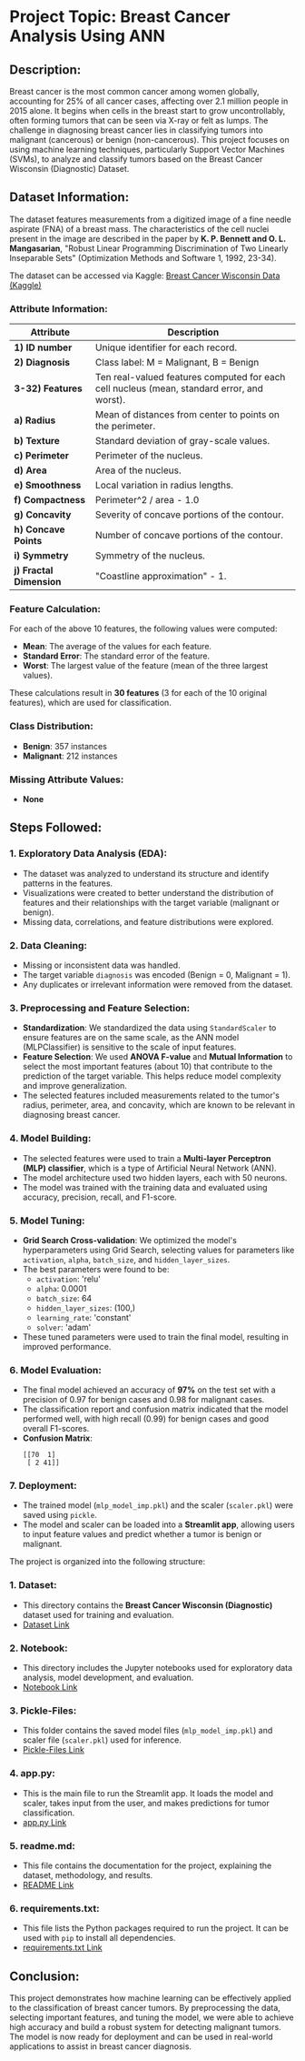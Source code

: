 # Project Topic:  Breast Cancer Analysis Using ANN

## Description:
Breast cancer is the most common cancer among women globally, accounting for 25% of all cancer cases, affecting over 2.1 million people in 2015 alone. It begins when cells in the breast start to grow uncontrollably, often forming tumors that can be seen via X-ray or felt as lumps. The challenge in diagnosing breast cancer lies in classifying tumors into malignant (cancerous) or benign (non-cancerous). This project focuses on using machine learning techniques, particularly Support Vector Machines (SVMs), to analyze and classify tumors based on the Breast Cancer Wisconsin (Diagnostic) Dataset.

## Dataset Information:
The dataset features measurements from a digitized image of a fine needle aspirate (FNA) of a breast mass. The characteristics of the cell nuclei present in the image are described in the paper by **K. P. Bennett and O. L. Mangasarian**, "Robust Linear Programming Discrimination of Two Linearly Inseparable Sets" (Optimization Methods and Software 1, 1992, 23-34).

The dataset can be accessed via Kaggle: [Breast Cancer Wisconsin Data (Kaggle)](https://www.kaggle.com/datasets/uciml/breast-cancer-wisconsin-data/data)

### Attribute Information:

| **Attribute**                 | **Description**                                                                                                                                                                  |
|-------------------------------|----------------------------------------------------------------------------------------------------------------------------------------------------------------------------------|
| **1) ID number**               | Unique identifier for each record.                                                                                                                                               |
| **2) Diagnosis**               | Class label: M = Malignant, B = Benign                                                                                                                                             |
| **3-32) Features**             | Ten real-valued features computed for each cell nucleus (mean, standard error, and worst).                                                                                       |
| **a) Radius**                  | Mean of distances from center to points on the perimeter.                                                                                                                       |
| **b) Texture**                 | Standard deviation of gray-scale values.                                                                                                                                         |
| **c) Perimeter**               | Perimeter of the nucleus.                                                                                                                                                       |
| **d) Area**                    | Area of the nucleus.                                                                                                                                                           |
| **e) Smoothness**              | Local variation in radius lengths.                                                                                                                                               |
| **f) Compactness**             | Perimeter^2 / area - 1.0                                                                                                                                                        |
| **g) Concavity**               | Severity of concave portions of the contour.                                                                                                                                     |
| **h) Concave Points**          | Number of concave portions of the contour.                                                                                                                                       |
| **i) Symmetry**                | Symmetry of the nucleus.                                                                                                                                                        |
| **j) Fractal Dimension**       | "Coastline approximation" - 1.                                                                                                                                                  |

### Feature Calculation:
For each of the above 10 features, the following values were computed:
- **Mean**: The average of the values for each feature.
- **Standard Error**: The standard error of the feature.
- **Worst**: The largest value of the feature (mean of the three largest values).

These calculations result in **30 features** (3 for each of the 10 original features), which are used for classification.

### Class Distribution:
- **Benign**: 357 instances
- **Malignant**: 212 instances

### Missing Attribute Values:
- **None**

## Steps Followed:

### 1. **Exploratory Data Analysis (EDA):**
   - The dataset was analyzed to understand its structure and identify patterns in the features.
   - Visualizations were created to better understand the distribution of features and their relationships with the target variable (malignant or benign).
   - Missing data, correlations, and feature distributions were explored.

### 2. **Data Cleaning:**
   - Missing or inconsistent data was handled.
   - The target variable `diagnosis` was encoded (Benign = 0, Malignant = 1).
   - Any duplicates or irrelevant information were removed from the dataset.

### 3. **Preprocessing and Feature Selection:**
   - **Standardization**: We standardized the data using `StandardScaler` to ensure features are on the same scale, as the ANN model (MLPClassifier) is sensitive to the scale of input features.
   - **Feature Selection**: We used **ANOVA F-value** and **Mutual Information** to select the most important features (about 10) that contribute to the prediction of the target variable. This helps reduce model complexity and improve generalization.
   - The selected features included measurements related to the tumor's radius, perimeter, area, and concavity, which are known to be relevant in diagnosing breast cancer.

### 4. **Model Building:**
   - The selected features were used to train a **Multi-layer Perceptron (MLP) classifier**, which is a type of Artificial Neural Network (ANN).
   - The model architecture used two hidden layers, each with 50 neurons.
   - The model was trained with the training data and evaluated using accuracy, precision, recall, and F1-score.

### 5. **Model Tuning:**
   - **Grid Search Cross-validation**: We optimized the model's hyperparameters using Grid Search, selecting values for parameters like `activation`, `alpha`, `batch_size`, and `hidden_layer_sizes`.
   - The best parameters were found to be:
     - `activation`: 'relu'
     - `alpha`: 0.0001
     - `batch_size`: 64
     - `hidden_layer_sizes`: (100,)
     - `learning_rate`: 'constant'
     - `solver`: 'adam'
   - These tuned parameters were used to train the final model, resulting in improved performance.

### 6. **Model Evaluation:**
   - The final model achieved an accuracy of **97%** on the test set with a precision of 0.97 for benign cases and 0.98 for malignant cases.
   - The classification report and confusion matrix indicated that the model performed well, with high recall (0.99) for benign cases and good overall F1-scores.
   - **Confusion Matrix**:
     ```
     [[70  1]
      [ 2 41]]
     ```

### 7. **Deployment:**
   - The trained model (`mlp_model_imp.pkl`) and the scaler (`scaler.pkl`) were saved using `pickle`.
   - The model and scaler can be loaded into a **Streamlit app**, allowing users to input feature values and predict whether a tumor is benign or malignant.

The project is organized into the following structure:

### 1. **Dataset**:
   - This directory contains the **Breast Cancer Wisconsin (Diagnostic)** dataset used for training and evaluation.
   - [Dataset Link](https://github.com/BikashThapa/Breast_Cancer_Analysis_ANN/tree/master/Dataset)

### 2. **Notebook**:
   - This directory includes the Jupyter notebooks used for exploratory data analysis, model development, and evaluation.
   - [Notebook Link](https://github.com/BikashThapa/Breast_Cancer_Analysis_ANN/tree/master/Notebook)

### 3. **Pickle-Files**:
   - This folder contains the saved model files (`mlp_model_imp.pkl`) and scaler file (`scaler.pkl`) used for inference.
   - [Pickle-Files Link](https://github.com/BikashThapa/Breast_Cancer_Analysis_ANN/tree/master/Pickle-Files)

### 4. **app.py**:
   - This is the main file to run the Streamlit app. It loads the model and scaler, takes input from the user, and makes predictions for tumor classification.
   - [app.py Link](https://github.com/BikashThapa/Breast_Cancer_Analysis_ANN/blob/master/app.py)

### 5. **readme.md**:
   - This file contains the documentation for the project, explaining the dataset, methodology, and results.
   - [README Link](https://github.com/BikashThapa/Breast_Cancer_Analysis_ANN/blob/master/readme.md)

### 6. **requirements.txt**:
   - This file lists the Python packages required to run the project. It can be used with `pip` to install all dependencies.
   - [requirements.txt Link](https://github.com/BikashThapa/Breast_Cancer_Analysis_ANN/blob/master/requirements.txt)


## Conclusion:
This project demonstrates how machine learning can be effectively applied to the classification of breast cancer tumors. By preprocessing the data, selecting important features, and tuning the model, we were able to achieve high accuracy and build a robust system for detecting malignant tumors. The model is now ready for deployment and can be used in real-world applications to assist in breast cancer diagnosis.
